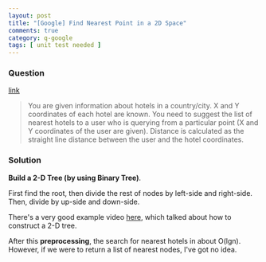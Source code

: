 ```yaml
---
layout: post
title: "[Google] Find Nearest Point in a 2D Space"
comments: true
category: q-google
tags: [ unit test needed ]
---
```


### Question 

[link](http://www.careercup.com/question?id=5634947435986944)

> You are given information about hotels in a country/city. X and Y coordinates of each hotel are known. You need to suggest the list of nearest hotels to a user who is querying from a particular point (X and Y coordinates of the user are given). Distance is calculated as the straight line distance between the user and the hotel coordinates. 

### Solution

__Build a 2-D Tree (by using Binary Tree)__. 

First find the root, then divide the rest of nodes by left-side and right-side. Then, divide by up-side and down-side. 

There's a very good example video [here](http://www.youtube.com/watch?v=T9h2KKJ_Pl8), which talked about how to construct a 2-D tree. 

After this __preprocessing__, the search for nearest hotels in about O(lgn). However, if we were to return a list of nearest nodes, I've got no idea. 
